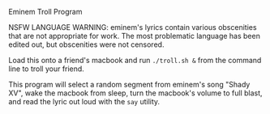 Eminem Troll Program

NSFW LANGUAGE WARNING: eminem's lyrics contain various obscenities that are not appropriate for work. The most problematic language has been edited out, but obscenities were not censored.

Load this onto a friend's macbook and run `./troll.sh &` from the command line to troll your friend.

This program will select a random segment from eminem's song "Shady XV", wake the macbook from sleep, turn the macbook's volume to full blast, and read the lyric out loud with the `say` utility.

